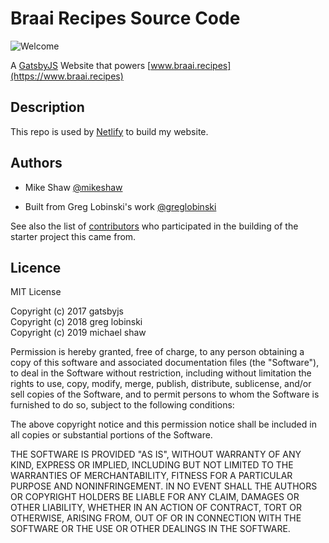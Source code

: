 # Braai Recipes Source Code

![Welcome](content/posts/2019-08-04--log4/welcome.png)

A [GatsbyJS](https://www.gatsbyjs.org/) Website that powers [www.braai.recipes](https://www.braai.recipes)

## Description

This repo is used by [Netlify](www.netlify.com) to build my website.

## Authors

- Mike Shaw [@mikeshaw](https://github.com/mandshaw)

- Built from Greg Lobinski's work [@greglobinski](https://github.com/greglobinski)

See also the list of [contributors](https://github.com/greglobinski/gatsby-starter-personal-blog/graphs/contributors) who participated in the building of the starter project this came from.

## Licence

MIT License

Copyright (c) 2017 gatsbyjs <br />Copyright (c) 2018 greg lobinski <br />Copyright (c) 2019 michael shaw

Permission is hereby granted, free of charge, to any person obtaining a copy of this software and associated documentation files (the "Software"), to deal in the Software without restriction, including without limitation the rights to use, copy, modify, merge, publish, distribute, sublicense, and/or sell
copies of the Software, and to permit persons to whom the Software is furnished to do so, subject to the following conditions:

The above copyright notice and this permission notice shall be included in all copies or substantial portions of the Software.

THE SOFTWARE IS PROVIDED "AS IS", WITHOUT WARRANTY OF ANY KIND, EXPRESS OR IMPLIED, INCLUDING BUT NOT LIMITED TO THE WARRANTIES OF MERCHANTABILITY, FITNESS FOR A PARTICULAR PURPOSE AND NONINFRINGEMENT. IN NO EVENT SHALL THE AUTHORS OR COPYRIGHT HOLDERS BE LIABLE FOR ANY CLAIM, DAMAGES OR OTHER LIABILITY, WHETHER IN AN ACTION OF CONTRACT, TORT OR OTHERWISE, ARISING FROM, OUT OF OR IN CONNECTION WITH THE SOFTWARE OR THE USE OR OTHER DEALINGS IN THE SOFTWARE.
